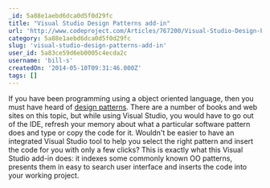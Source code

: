```yaml
---
_id: 5a88e1aebd6dca0d5f0d29fc
title: "Visual Studio Design Patterns add-in"
url: 'http://www.codeproject.com/Articles/767200/Visual-Studio-Design-Patterns-add-in'
category: 5a88e1aebd6dca0d5f0d29fc
slug: 'visual-studio-design-patterns-add-in'
user_id: 5a83ce59d6eb0005c4ecda2c
username: 'bill-s'
createdOn: '2014-05-10T09:31:46.000Z'
tags: []
---
```


If you have been programming using a object oriented language, then you must have heard of <a title="design patterns" href="http://en.wikipedia.org/wiki/Design_pattern_(computer_science)" target="_blank">design patterns</a>. There are a number of books and web sites on this topic, but while using Visual Studio, you would have to go out of the IDE, refresh your memory about what a particular software pattern does and type or copy the code for it. Wouldn't be easier to have an integrated Visual Studio tool to help you select the right pattern and insert the code for you with only a few clicks? This is exactly what this Visual Studio add-in does: it indexes some commonly known OO patterns, presents them in easy to search user interface and inserts the code into your working project.
